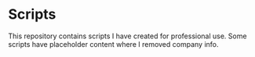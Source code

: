# Scripts
This repository contains scripts I have created for professional use. Some scripts have placeholder content where I removed company info. 
